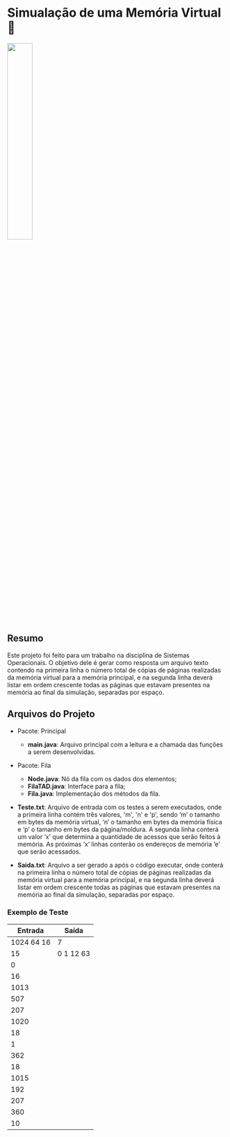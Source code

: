 # Simualação de uma Memória Virtual 🧠

<img width="34%" src="https://www.univercidade.net/wp-content/uploads/2015/09/7778605624_amnesie.gif">

## Resumo
Este projeto foi feito para um trabalho na disciplina de Sistemas Operacionais.
O objetivo dele é gerar como resposta um arquivo texto contendo na primeira linha o número total de cópias de páginas realizadas da memória virtual para a memória principal, e na segunda linha deverá listar em ordem crescente todas as páginas que estavam presentes na memória ao final da simulação, separadas por espaço.

## Arquivos do Projeto

- Pacote: Principal

  - <b>main.java</b>: Arquivo principal com a leitura e a chamada das funções a serem desenvolvidas.
- Pacote: Fila
  - <b>Node.java</b>: Nó da fila com os dados dos elementos;
  - <b>FilaTAD.java</b>: Interface para a fila;
  - <b>Fila.java</b>: Implementação dos métodos da fila.
- <b>Teste.txt</b>: Arquivo de entrada com os testes a serem executados, onde a primeira linha contém três valores, 'm', 'n' e 'p', sendo ‘m’ o tamanho em bytes da memória virtual, ‘n’ o tamanho em bytes da memória física e ‘p’ o tamanho em bytes da página/moldura. A segunda linha conterá um valor ‘x’ que determina a quantidade de acessos que serão feitos à memória. As próximas ‘x’ linhas conterão os endereços de memória ‘e’ que serão acessados.
- <b>Saida.txt</b>: Arquivo a ser gerado a após o código executar, onde conterá na primeira linha o número total de cópias de páginas realizadas da memória virtual para a memória principal, e na segunda linha deverá listar em ordem crescente todas as páginas que estavam presentes na memória ao final da simulação, separadas por espaço.

### Exemplo de Teste

|   Entrada  |       Saída      |
|------------|------------------|
| 1024 64 16 | 7                |
| 15         | 0 1 12 63        |
| 0          |                  |
| 16         |                  |
| 1013       |                  |
| 507        |                  |
| 207        |                  |
| 1020       |                  |
| 18         |                  |
| 1          |                  |
| 362        |                  |
| 18         |                  |
| 1015       |                  |
| 192        |                  |
| 207        |                  |
| 360        |                  |
| 10         |                  |
